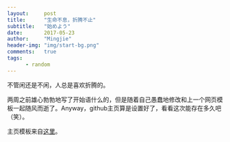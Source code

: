 ```yaml
---
layout:     post
title:      "生命不息，折腾不止"
subtitle:   "始めよう"
date:       2017-05-23
author:     "Mingjie"
header-img: "img/start-bg.png"
comments:   true
tags:
      - random
---
```


不管闲还是不闲，人总是喜欢折腾的。

两周之前雄心勃勃地写了开始语什么的，但是随着自己愚蠢地修改和上一个网页模板一起随风而逝了。Anyway，github主页算是设置好了，看看这次能存在多久吧（笑）。

主页模板来自[这里](https://github.com/Huxpro/huxblog-boilerplate)。
